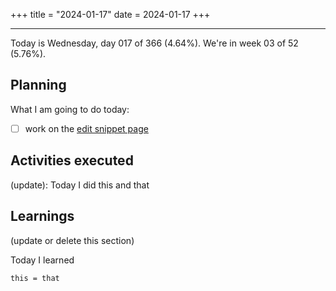 +++
title = "2024-01-17"
date = 2024-01-17
+++

---

Today is Wednesday, day 017 of 366 (4.64%). We're in week 03 of 52 (5.76%).

## Planning

What I am going to do today:

- [ ] work on the [edit snippet page](https://github.com/OmnicodeSolutions/luisa_drf_flutter_client/blob/main/lib/edit_snippet.dart)

## Activities executed

(update): Today I did this and that

## Learnings

(update or delete this section)

Today I learned
```
this = that
```
